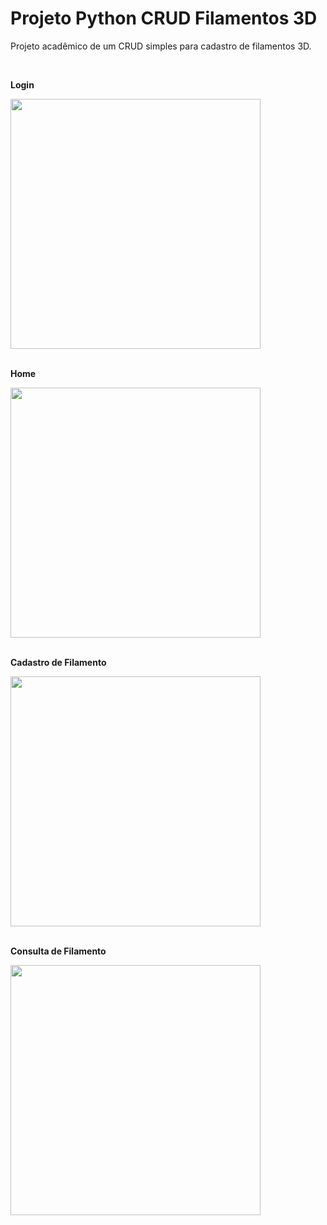 # Projeto Python CRUD Filamentos 3D

<p align="justify">
 Projeto acadêmico de um CRUD simples para cadastro de filamentos 3D.
</p>
<div>
 <br><p><b>Login</b></p>
 <img src="https://github.com/vchecchetto/projeto-python-crud-filamentos3d/assets/128191389/4eb29a7f-433c-4c9a-ab05-06fb4786f0c1" width="400px">
 <br><br><p><b>Home</b></p>
 <img src="https://github.com/vchecchetto/projeto-python-crud-filamentos3d/assets/128191389/e65f4171-b38a-479b-bbe6-1b6aedf263ac" width="400px">
 <br><br><p><b>Cadastro de Filamento</b></p>
 <img src="https://github.com/vchecchetto/projeto-python-crud-filamentos3d/assets/128191389/cf01d92d-ae75-4764-956e-321800ca0548" width="400px">
 <br><br><p><b>Consulta de Filamento</b></p>
 <img src="https://github.com/vchecchetto/projeto-python-crud-filamentos3d/assets/128191389/b70df63a-b414-422c-99e0-b2d6fa102d91" width="400px">
</div>

